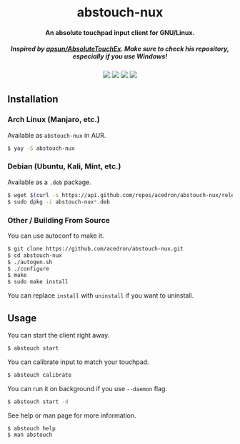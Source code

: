 <p align="center">
  <h1 align="center">abstouch-nux</h1>
  <h4 align="center">An absolute touchpad input client for GNU/Linux.</h4>
  <h5 align="center">Inspired by <a href="https://github.com/apsun/AbsoluteTouchEx">apsun/AbsoluteTouchEx</a>. Make sure to check his repository, especially if you use Windows!</h5>
  <h6 align="center">
    <a href="https://aur.archlinux.org/packages/abstouch-nux" alt="License">
      <img src="https://img.shields.io/aur/license/abstouch-nux?style=for-the-badge"></a>
    <a href="https://aur.archlinux.org/packages/abstouch-nux" alt="Version">
      <img src="https://img.shields.io/aur/version/abstouch-nux?style=for-the-badge"></a>
    <a href="https://aur.archlinux.org/packages/abstouch-nux" alt="AUR Rating">
      <img src="https://img.shields.io/aur/votes/abstouch-nux?style=for-the-badge"></a>
    <a href="https://aur.archlinux.org/packages/abstouch-nux" alt="AUR Maintainer">
      <img src="https://img.shields.io/aur/maintainer/abstouch-nux?style=for-the-badge"></a>
  </h6>
</p>


## Installation

### Arch Linux (Manjaro, etc.)

Available as `abstouch-nux` in AUR.

```bash
$ yay -S abstouch-nux
```

### Debian (Ubuntu, Kali, Mint, etc.)

Available as a `.deb` package.

```bash
$ wget $(curl -s https://api.github.com/repos/acedron/abstouch-nux/releases/latest | grep -o "http.*deb") -q --show-progress
$ sudo dpkg -i abstouch-nux*.deb
```

### Other / Building From Source

You can use autoconf to make it.

```bash
$ git clone https://github.com/acedron/abstouch-nux.git
$ cd abstouch-nux
$ ./autogen.sh
$ ./configure
$ make
$ sudo make install
```

You can replace `install` with `uninstall` if you want to uninstall.

## Usage

You can start the client right away.

```bash
$ abstouch start
```

You can calibrate input to match your touchpad.

```bash
$ abstouch calibrate
```

You can run it on background if you use `--daemon` flag.

```bash
$ abstouch start -d
```

See help or man page for more information.

```bash
$ abstouch help
$ man abstouch
```
